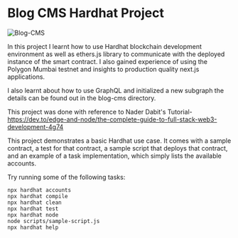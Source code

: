 # Blog CMS Hardhat Project

![Blog-CMS](https://user-images.githubusercontent.com/79961524/165349615-4bef536f-e45f-46bc-9255-e821cb71b2d5.png)

In this project I learnt how to use Hardhat blockchain development environment as well as ethers.js library to communicate with the deployed instance of the smart contract. I also gained experience of using the Polygon Mumbai testnet and insights to production quality next.js applications.

I also learnt about how to use GraphQL and initialized a new subgraph the details can be found out in the blog-cms directory. 

This project was done with reference to Nader Dabit's Tutorial- https://dev.to/edge-and-node/the-complete-guide-to-full-stack-web3-development-4g74

This project demonstrates a basic Hardhat use case. It comes with a sample contract, a test for that contract, a sample script that deploys that contract, and an example of a task implementation, which simply lists the available accounts.

Try running some of the following tasks:

```shell
npx hardhat accounts
npx hardhat compile
npx hardhat clean
npx hardhat test
npx hardhat node
node scripts/sample-script.js
npx hardhat help
```
